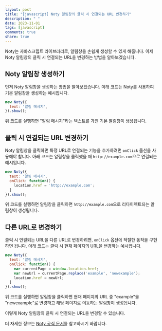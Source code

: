 ```yaml
---
layout: post
title: "[javascript] Noty 알림창의 클릭 시 연결되는 URL 변경하기"
description: " "
date: 2023-11-01
tags: [javascript]
comments: true
share: true
---
```


Noty는 자바스크립트 라이브러리로, 알림창을 손쉽게 생성할 수 있게 해줍니다. 이제 Noty 알림창의 클릭 시 연결되는 URL을 변경하는 방법을 알아보겠습니다.

## Noty 알림창 생성하기

먼저 Noty 알림창을 생성하는 방법을 알아보겠습니다. 아래 코드는 Noty를 사용하여 기본 알림창을 생성하는 예시입니다.

```javascript
new Noty({
  text: '알림 메시지',
}).show();
```

위 코드를 실행하면 "알림 메시지"라는 텍스트를 가진 기본 알림창이 생성됩니다.

## 클릭 시 연결되는 URL 변경하기

Noty 알림창을 클릭하면 특정 URL로 연결되는 기능을 추가하려면 `onClick` 옵션을 사용해야 합니다. 아래 코드는 알림창을 클릭했을 때 `http://example.com`으로 연결되는 예시입니다.

```javascript
new Noty({
  text: '알림 메시지',
  onClick: function() {
    location.href = 'http://example.com';
  }
}).show();
```

위 코드를 실행하면 알림창을 클릭하면 `http://example.com`으로 리다이렉트되는 알림창이 생성됩니다.

## 다른 URL로 변경하기

클릭 시 연결되는 URL을 다른 URL로 변경하려면, `onClick` 옵션에 적절한 동작을 구현하면 됩니다. 아래 코드는 클릭 시 현재 페이지의 URL을 변경하는 예시입니다.

```javascript
new Noty({
  text: '알림 메시지',
  onClick: function() {
    var currentPage = window.location.href;
    var newUrl = currentPage.replace('example', 'newexample');
    location.href = newUrl;
  }
}).show();
```

위 코드를 실행하면 알림창을 클릭하면 현재 페이지의 URL 중 "example"을 "newexample"로 변경하고 해당 페이지로 이동하는 알림창이 생성됩니다.

이렇게 Noty 알림창의 클릭 시 연결되는 URL을 변경할 수 있습니다.

더 자세한 정보는 [Noty 공식 문서](https://ned.im/noty/)를 참고하시기 바랍니다.